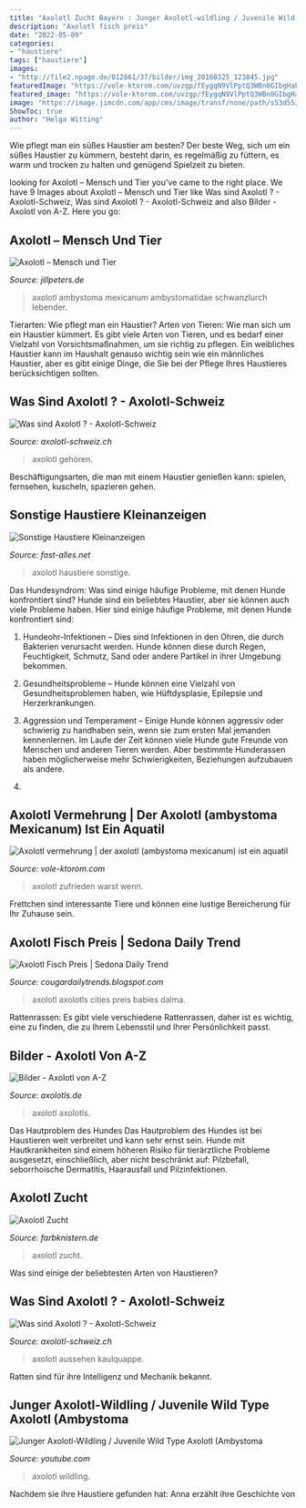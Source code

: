 ```yaml
---
title: "Axolotl Zucht Bayern : Junger Axolotl-wildling / Juvenile Wild Type Axolotl (ambystoma"
description: "Axolotl fisch preis"
date: "2022-05-09"
categories:
- "haustiere"
tags: ["haustiere"]
images:
- "http://file2.npage.de/012861/37/bilder/img_20160325_123845.jpg"
featuredImage: "https://vole-ktorom.com/uvzgp/fEygqN9VlPptQ3WBn0GIbgHaEQ.jpg"
featured_image: "https://vole-ktorom.com/uvzgp/fEygqN9VlPptQ3WBn0GIbgHaEQ.jpg"
image: "https://image.jimcdn.com/app/cms/image/transf/none/path/s53d553ff04268e89/image/iffec3e289413b0ff/version/1456488743/image.jpg"
ShowToc: true
author: "Helga Witting"
---
```



Wie pflegt man ein süßes Haustier am besten?
Der beste Weg, sich um ein süßes Haustier zu kümmern, besteht darin, es regelmäßig zu füttern, es warm und trocken zu halten und genügend Spielzeit zu bieten.

	

		
looking for Axolotl – Mensch und Tier you've came to the right place. We have 9 Images about Axolotl – Mensch und Tier like Was sind Axolotl ? - Axolotl-Schweiz, Was sind Axolotl ? - Axolotl-Schweiz and also Bilder - Axolotl von A-Z. Here you go:
		
    
## Axolotl – Mensch Und Tier

<img loading=lazy src="http://www.jillpeters.de/home/wp-content/uploads/2013/04/20130413_lotl_6659_web.jpg" onerror="this.onerror=null;this.src='https://tse3.mm.bing.net/th?id=OIP.YrglEWG1Mz-0ktJ_YRReAgHaE7&amp;pid=15.1';" alt="Axolotl – Mensch und Tier">

_Source: jillpeters.de_

>axolotl ambystoma mexicanum ambystomatidae schwanzlurch lebender. 

	

Tierarten: Wie pflegt man ein Haustier?
Arten von Tieren: Wie man sich um ein Haustier kümmert. Es gibt viele Arten von Tieren, und es bedarf einer Vielzahl von Vorsichtsmaßnahmen, um sie richtig zu pflegen. Ein weibliches Haustier kann im Haushalt genauso wichtig sein wie ein männliches Haustier, aber es gibt einige Dinge, die Sie bei der Pflege Ihres Haustieres berücksichtigen sollten.

    
## Was Sind Axolotl ? - Axolotl-Schweiz

<img loading=lazy src="https://image.jimcdn.com/app/cms/image/transf/none/path/s53d553ff04268e89/image/iffec3e289413b0ff/version/1456488743/image.jpg" onerror="this.onerror=null;this.src='https://tse2.mm.bing.net/th?id=OIP.zwuNyZ9HMnOiXaKYSQ-0WwHaCd&amp;pid=15.1';" alt="Was sind Axolotl ? - Axolotl-Schweiz">

_Source: axolotl-schweiz.ch_

>axolotl gehören. 

	

Beschäftigungsarten, die man mit einem Haustier genießen kann: spielen, fernsehen, kuscheln, spazieren gehen.

    
## Sonstige Haustiere Kleinanzeigen

<img loading=lazy src="https://www.fast-alles.net/pictures/116359.jpg" onerror="this.onerror=null;this.src='https://tse3.mm.bing.net/th?id=OIP.GOxPTd2bZap5n3JMcIboLAHaFx&amp;pid=15.1';" alt="Sonstige Haustiere Kleinanzeigen">

_Source: fast-alles.net_

>axolotl haustiere sonstige. 

	

Das Hundesyndrom: Was sind einige häufige Probleme, mit denen Hunde konfrontiert sind?
Hunde sind ein beliebtes Haustier, aber sie können auch viele Probleme haben. Hier sind einige häufige Probleme, mit denen Hunde konfrontiert sind:
1. Hundeohr-Infektionen – Dies sind Infektionen in den Ohren, die durch Bakterien verursacht werden. Hunde können diese durch Regen, Feuchtigkeit, Schmutz, Sand oder andere Partikel in ihrer Umgebung bekommen.

2. Gesundheitsprobleme – Hunde können eine Vielzahl von Gesundheitsproblemen haben, wie Hüftdysplasie, Epilepsie und Herzerkrankungen.

3. Aggression und Temperament – Einige Hunde können aggressiv oder schwierig zu handhaben sein, wenn sie zum ersten Mal jemanden kennenlernen. Im Laufe der Zeit können viele Hunde gute Freunde von Menschen und anderen Tieren werden. Aber bestimmte Hunderassen haben möglicherweise mehr Schwierigkeiten, Beziehungen aufzubauen als andere.

4.

    
## Axolotl Vermehrung | Der Axolotl (ambystoma Mexicanum) Ist Ein Aquatil

<img loading=lazy src="https://vole-ktorom.com/uvzgp/fEygqN9VlPptQ3WBn0GIbgHaEQ.jpg" onerror="this.onerror=null;this.src='https://tse4.mm.bing.net/th?id=OIP.bg9iN04keDHrRCURTK2RBwAAAA&amp;pid=15.1';" alt="Axolotl vermehrung | der axolotl (ambystoma mexicanum) ist ein aquatil">

_Source: vole-ktorom.com_

>axolotl zufrieden warst wenn. 

	

Frettchen sind interessante Tiere und können eine lustige Bereicherung für Ihr Zuhause sein.

    
## Axolotl Fisch Preis | Sedona Daily Trend

<img loading=lazy src="https://i.pinimg.com/originals/1a/f0/9d/1af09dc9dbf41f038eba4f8ed6060fc1.jpg" onerror="this.onerror=null;this.src='https://tse4.mm.bing.net/th?id=OIP.haTyIcObMez8E4SvRe5EOAHaHa&amp;pid=15.1';" alt="Axolotl Fisch Preis | Sedona Daily Trend">

_Source: cougardailytrends.blogspot.com_

>axolotl axolotls cities preis babies dalma. 

	

Rattenrassen: Es gibt viele verschiedene Rattenrassen, daher ist es wichtig, eine zu finden, die zu Ihrem Lebensstil und Ihrer Persönlichkeit passt.

    
## Bilder - Axolotl Von A-Z

<img loading=lazy src="http://www.axolotls.de/wp-content/uploads/2018/12/Photo_026_-_Screenshot_012.jpg" onerror="this.onerror=null;this.src='https://tse1.mm.bing.net/th?id=OIP.w_YUjiC0cMKk6fLB0YljJAHaEF&amp;pid=15.1';" alt="Bilder - Axolotl von A-Z">

_Source: axolotls.de_

>axolotl axolotls. 

	

Das Hautproblem des Hundes
Das Hautproblem des Hundes ist bei Haustieren weit verbreitet und kann sehr ernst sein. Hunde mit Hautkrankheiten sind einem höheren Risiko für tierärztliche Probleme ausgesetzt, einschließlich, aber nicht beschränkt auf: Pilzbefall, seborrhoische Dermatitis, Haarausfall und Pilzinfektionen.

    
## Axolotl Zucht

<img loading=lazy src="http://file2.npage.de/012861/37/bilder/img_20160325_123845.jpg" onerror="this.onerror=null;this.src='https://tse1.mm.bing.net/th?id=OIP.A34Zo7rYRoKzo8xk7qmWIQHaD1&amp;pid=15.1';" alt="Axolotl Zucht">

_Source: farbknistern.de_

>axolotl zucht. 

	

Was sind einige der beliebtesten Arten von Haustieren?

    
## Was Sind Axolotl ? - Axolotl-Schweiz

<img loading=lazy src="https://image.jimcdn.com/app/cms/image/transf/none/path/s53d553ff04268e89/image/id98e109ad6275b7e/version/1456488748/image.jpg" onerror="this.onerror=null;this.src='https://tse1.mm.bing.net/th?id=OIP._fENHQ22daGan0_G2_nUGwHaCd&amp;pid=15.1';" alt="Was sind Axolotl ? - Axolotl-Schweiz">

_Source: axolotl-schweiz.ch_

>axolotl aussehen kaulquappe. 

	

Ratten sind für ihre Intelligenz und Mechanik bekannt.

    
## Junger Axolotl-Wildling / Juvenile Wild Type Axolotl (Ambystoma

<img loading=lazy src="https://i.ytimg.com/vi/O5dN6gGtu4U/maxresdefault.jpg" onerror="this.onerror=null;this.src='https://tse4.mm.bing.net/th?id=OIP.vsIGghUbyYeOEIy5XQJuCAHaEK&amp;pid=15.1';" alt="Junger Axolotl-Wildling / Juvenile Wild Type Axolotl (Ambystoma">

_Source: youtube.com_

>axolotl wildling. 

	

Nachdem sie ihre Haustiere gefunden hat: Anna erzählt ihre Geschichte von

